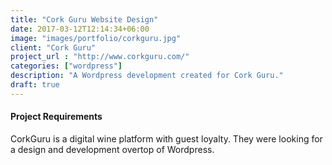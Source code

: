 ```yaml
---
title: "Cork Guru Website Design"
date: 2017-03-12T12:14:34+06:00
image: "images/portfolio/corkguru.jpg"
client: "Cork Guru"
project_url : "http://www.corkguru.com/"
categories: ["wordpress"]
description: "A Wordpress development created for Cork Guru."
draft: true
---
```


#### Project Requirements

CorkGuru is a digital wine platform with guest loyalty. They were looking for a design and development overtop of Wordpress.
